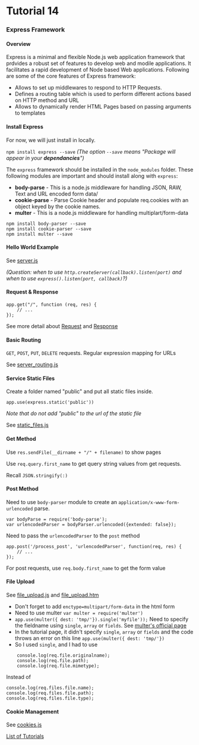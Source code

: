 # Tutorial 14

### Express Framework

#### Overview

Express is a minimal and flexible Node.js web application framework that prdvides a robust set of features to develop web and modile applications. It facilitates a rapid development of Node based Web applications. Following are some of the core features of Express framework:

* Allows to set up middlewares to respond to HTTP Requests.
* Defines a routing table which is used to perform different actions based on HTTP method and URL
* Allows to dynamically render HTML Pages based on passing arguments to templates

#### Install Express

For now, we will just install in locally.

`npm install express --save` *(The option `--save` means "Package will appear in your **dependancies**")*

The `express` framework should be installed in the `node_modules` folder. These following modules are important and should install along with `express`:

* **body-parse** - This is a node.js middleware for handling JSON, RAW, Text and URL encoded form data/
* **cookie-parse** - Parse Cookie header and populate req.cookies with an object keyed by the cookie names.
* **multer** - This is a node.js middleware for handling multiplart/form-data

```
npm install body-parser --save
npm install cookie-parser --save
npm install multer --save
```

#### Hello World Example

See [server.js](server.js)

*(Question: when to use `http.createServer(callback).listen(port)` and when to use `express().listen(port, callback)`?)*

#### Request & Response

```
app.get("/", function (req, res) {
	// ...
});
```

See more detail about [Request](http://www.tutorialspoint.com/nodejs/nodejs_request_object.htm) and [Response](http://www.tutorialspoint.com/nodejs/nodejs_response_object.htm)

#### Basic Routing

`GET`, `POST`, `PUT`, `DELETE` requests.
Regular expression mapping for URLs

See [server_routing.js](server_routing.js)

#### Service Static Files

Create a folder named "public" and put all static files inside.

`app.use(express.static('public'))`

*Note that do not add "public" to the url of the static file*

See [static_files.js](static_files.js)

#### Get Method

Use `res.sendFile(__dirname + "/" + filename)` to show pages

Use `req.query.first_name` to get query string values from get requests.

Recall `JSON.stringify(:)`

#### Post Method

Need to use `body-parser` module to create an `application/x-www-form-urlencoded` parse.

```
var bodyParse = require('body-parse');
var urlencodedParser = bodyParser.urlencoded({extended: false});
```

Need to pass the `urlencodedParser` to the `post` method
```
app.post('/process_post', 'urlencodedParser', function(req, res) {
	// ...
});
```

For post requests, use `req.body.first_name` to get the form value

#### File Upload

See [file_upload.js](file_upload.js) and [file_upload.htm](file_upload.htm)

* Don't forget to add `enctype=multipart/form-data` in the html form
* Need to use multer `var multer = require('multer')`
* `app.use(multer({ dest: 'tmp/'}).single('myfile'));` Need to specify the fieldname using `single`, `array` or `fields`. See [multer's official page](https://github.com/expressjs/multer)
* In the tutorial page, it didn't specify `single`, `array` or `fields` and the code throws an error on this line `app.use(multer({ dest: 'tmp/'})`
* So I used `single`, and I had to use
```
	console.log(req.file.originalname);
	console.log(req.file.path);
	console.log(req.file.mimetype);
```
Instead of 
```
console.log(req.files.file.name);
console.log(req.files.file.path);
console.log(req.files.file.type);
```

#### Cookie Management

See [cookies.js](cookies.js)

[List of Tutorials](https://github.com/shane030716/node-js#list-of-tutorials)